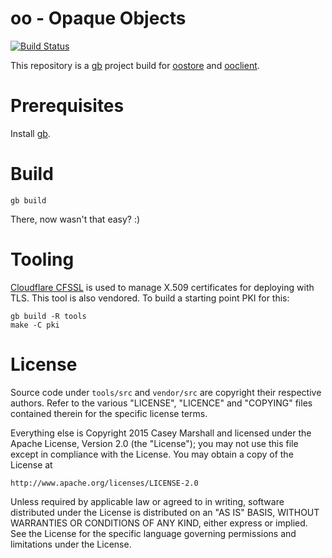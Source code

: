# oo - Opaque Objects
[![Build Status](https://travis-ci.org/cmars/oo.svg?branch=master)](https://travis-ci.org/cmars/oo)

This repository is a [gb](http://getgb.io) project build for
[oostore](https://github.com/cmars/oostore) and
[ooclient](https://github.com/cmars/ooclient).

# Prerequisites

Install [gb](http://getgb.io).

# Build

`gb build`

There, now wasn't that easy? :)

# Tooling

[Cloudflare CFSSL](https://github.com/cloudflare/cfssl) is used to manage
X.509 certificates for deploying with TLS. This tool is also vendored. To build
a starting point PKI for this:

```
gb build -R tools
make -C pki
```

# License

Source code under `tools/src` and `vendor/src` are copyright their respective
authors. Refer to the various "LICENSE", "LICENCE" and "COPYING" files
contained therein for the specific license terms.

Everything else is Copyright 2015 Casey Marshall and licensed under the Apache
License, Version 2.0 (the "License"); you may not use this file except in
compliance with the License. You may obtain a copy of the License at

    http://www.apache.org/licenses/LICENSE-2.0

Unless required by applicable law or agreed to in writing, software distributed
under the License is distributed on an "AS IS" BASIS, WITHOUT WARRANTIES OR
CONDITIONS OF ANY KIND, either express or implied. See the License for the
specific language governing permissions and limitations under the License.
